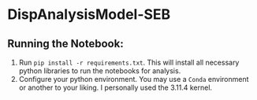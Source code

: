 # DispAnalysisModel-SEB

## Running the Notebook:

1. Run `pip install -r requirements.txt`. This will install all necessary python libraries to run the notebooks for analysis.
2. Configure your python environment. You may use a `Conda` environment or another to your liking. I personally used the 3.11.4 kernel.


